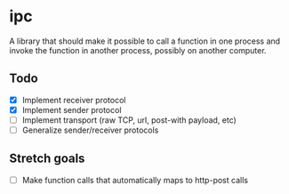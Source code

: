 # ipc

A library that should make it possible to call a function in one process
and invoke the function in another process, possibly on another computer.

## Todo
- [x] Implement receiver protocol
- [x] Implement sender protocol
- [ ] Implement transport (raw TCP, url, post-with payload, etc)
- [ ] Generalize sender/receiver protocols

## Stretch goals
- [ ] Make function calls that automatically maps to http-post calls
